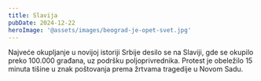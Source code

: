 ```yaml
---
title: Slavija
pubDate: 2024-12-22
heroImage: '@assets/images/beograd-je-opet-svet.jpg'
---
```


Najveće okupljanje u novijoj istoriji Srbije desilo se na Slaviji, gde se okupilo preko 100.000 građana, uz podršku poljoprivrednika. Protest je obeležilo 15 minuta tišine u znak poštovanja prema žrtvama tragedije u Novom Sadu.